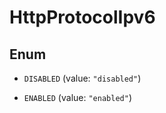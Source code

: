 

# HttpProtocolIpv6

## Enum


* `DISABLED` (value: `"disabled"`)

* `ENABLED` (value: `"enabled"`)



